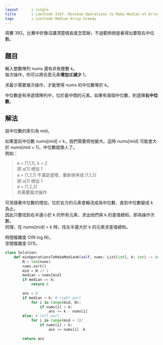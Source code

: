 ```yaml
---
layout      : single
title       : LeetCode 3107. Minimum Operations to Make Median of Array Equal to K
tags        : LeetCode Medium Array Greedy
---
```

周賽 392。比賽中好像沒講清楚偶長度怎麼辦，不過範例倒是看得出要取右中位數。  

## 題目

輸入整數陣列 nums 還有非負整數 k。  
每次操作，你可以將任意元素**增加**或**減少** 1。  

求最少需要幾次操作，才能使得 nums 的中位數等於 k。  

中位數是有序遞增陣列中，位於最中間的元素。如果有兩個中位數，則選擇**右中位數**。  

## 解法

設中位數的索引為 mid。  

如果當前中位數 nums[mid] < k，我們需要把他變大。這時 nums[mid] 可能會大於 nums[mid + 1]，中位數就換人了。  
例如：  
> a = [1,1,1], k = 2  
> 把 a[1] 增加 1  
> a = [1,2,1] 不滿足遞增，重新排序成 [1,1,2]  
> 把 a[1] 增加 1  
> a = [1,2,2]  
> 共需要兩次操作  

可見隨著中位數的增加，位於右方的元素會輪流成為中位數，直到中位數變成 k 為止。  
因此只要找到右半邊小於 k 的所有元素，求出他們與 k 的差值總和，即為操作次數。  
同理，在 nums[mid] > k 時，找左半邊大於 k 的元素求差值總和。  

時間複雜度 O(N log N)。  
空間複雜度 O(1)。  

```python
class Solution:
    def minOperationsToMakeMedianK(self, nums: List[int], k: int) -> int:
        N = len(nums)
        nums.sort()
        mid = N // 2
        median = nums[mid]
        if median == k:
            return 0
        
        ans = 0
        if median < k: # right part
            for i in range(mid, N):
                if nums[i] < k:
                    ans += k - nums[i]
        else: # left part
            for i in range(mid + 1):
                if nums[i] > k:
                    ans += nums[i] -k
                
        return ans
```
